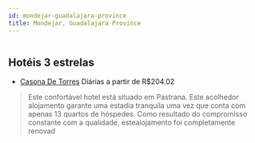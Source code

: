```yaml
---
id: mondejar-guadalajara-province
title: Mondejar, Guadalajara Province
---
```


<center><img src="http://photos.hotelbeds.com/giata/61/614986/614986a_hb_a_001.jpg" alt="" /></center>


## Hotéis 3 estrelas

-    [Casona De Torres](https://www.hurb.com/hoteis/mondejar/casona-de-torres-JNP-JP298752?cmp=18055) Diárias a partir de R$204.02
   > Este confortável hotel está situado em Pastrana. Este acolhedor alojamento garante uma estadia tranquila uma vez que conta com apenas 13 quartos de hóspedes. Como resultado do compromisso constante com a qualidade, estealojamento foi completamente renovad
